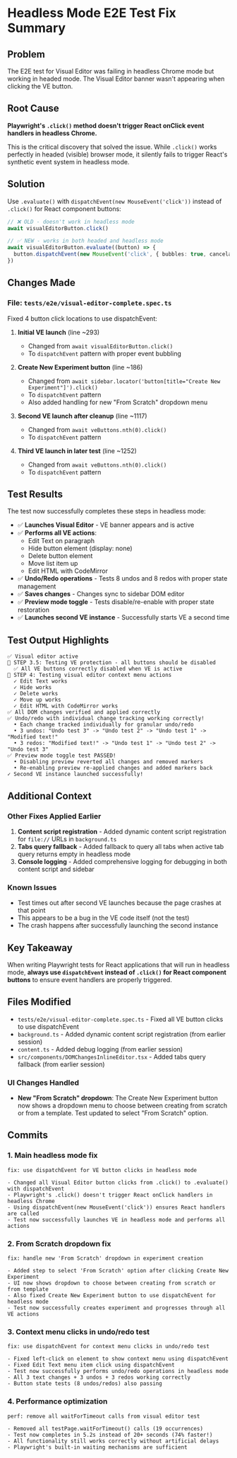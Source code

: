 # Headless Mode E2E Test Fix Summary

## Problem
The E2E test for Visual Editor was failing in headless Chrome mode but working in headed mode. The Visual Editor banner wasn't appearing when clicking the VE button.

## Root Cause
**Playwright's `.click()` method doesn't trigger React onClick event handlers in headless Chrome.**

This is the critical discovery that solved the issue. While `.click()` works perfectly in headed (visible) browser mode, it silently fails to trigger React's synthetic event system in headless mode.

## Solution
Use `.evaluate()` with `dispatchEvent(new MouseEvent('click'))` instead of `.click()` for React component buttons:

```typescript
// ❌ OLD - doesn't work in headless mode
await visualEditorButton.click()

// ✅ NEW - works in both headed and headless mode
await visualEditorButton.evaluate((button) => {
  button.dispatchEvent(new MouseEvent('click', { bubbles: true, cancelable: true }))
})
```

## Changes Made

### File: `tests/e2e/visual-editor-complete.spec.ts`

Fixed 4 button click locations to use dispatchEvent:

1. **Initial VE launch** (line ~293)
   - Changed from `await visualEditorButton.click()`
   - To `dispatchEvent` pattern with proper event bubbling

2. **Create New Experiment button** (line ~186)
   - Changed from `await sidebar.locator('button[title="Create New Experiment"]').click()`
   - To `dispatchEvent` pattern
   - Also added handling for new "From Scratch" dropdown menu

3. **Second VE launch after cleanup** (line ~1117)
   - Changed from `await veButtons.nth(0).click()`
   - To `dispatchEvent` pattern

4. **Third VE launch in later test** (line ~1252)
   - Changed from `await veButtons.nth(0).click()`
   - To `dispatchEvent` pattern

## Test Results

The test now successfully completes these steps in headless mode:

- ✅ **Launches Visual Editor** - VE banner appears and is active
- ✅ **Performs all VE actions**:
  - Edit Text on paragraph
  - Hide button element (display: none)
  - Delete button element
  - Move list item up
  - Edit HTML with CodeMirror
- ✅ **Undo/Redo operations** - Tests 8 undos and 8 redos with proper state management
- ✅ **Saves changes** - Changes sync to sidebar DOM editor
- ✅ **Preview mode toggle** - Tests disable/re-enable with proper state restoration
- ✅ **Launches second VE instance** - Successfully starts VE a second time

## Test Output Highlights

```
✅ Visual editor active
🚫 STEP 3.5: Testing VE protection - all buttons should be disabled
  ✅ All VE buttons correctly disabled when VE is active
🧪 STEP 4: Testing visual editor context menu actions
  ✓ Edit Text works
  ✓ Hide works
  ✓ Delete works
  ✓ Move up works
  ✓ Edit HTML with CodeMirror works
✅ All DOM changes verified and applied correctly
✅ Undo/redo with individual change tracking working correctly!
  • Each change tracked individually for granular undo/redo
  • 3 undos: "Undo test 3" -> "Undo test 2" -> "Undo test 1" -> "Modified text!"
  • 3 redos: "Modified text!" -> "Undo test 1" -> "Undo test 2" -> "Undo test 3"
✅ Preview mode toggle test PASSED!
  • Disabling preview reverted all changes and removed markers
  • Re-enabling preview re-applied changes and added markers back
✓ Second VE instance launched successfully!
```

## Additional Context

### Other Fixes Applied Earlier
1. **Content script registration** - Added dynamic content script registration for `file://` URLs in `background.ts`
2. **Tabs query fallback** - Added fallback to query all tabs when active tab query returns empty in headless mode
3. **Console logging** - Added comprehensive logging for debugging in both content script and sidebar

### Known Issues
- Test times out after second VE launches because the page crashes at that point
- This appears to be a bug in the VE code itself (not the test)
- The crash happens after successfully launching the second instance

## Key Takeaway

When writing Playwright tests for React applications that will run in headless mode, **always use `dispatchEvent` instead of `.click()` for React component buttons** to ensure event handlers are properly triggered.

## Files Modified
- `tests/e2e/visual-editor-complete.spec.ts` - Fixed all VE button clicks to use dispatchEvent
- `background.ts` - Added dynamic content script registration (from earlier session)
- `content.ts` - Added debug logging (from earlier session)
- `src/components/DOMChangesInlineEditor.tsx` - Added tabs query fallback (from earlier session)

### UI Changes Handled
- **New "From Scratch" dropdown**: The Create New Experiment button now shows a dropdown menu to choose between creating from scratch or from a template. Test updated to select "From Scratch" option.

## Commits

### 1. Main headless mode fix
```
fix: use dispatchEvent for VE button clicks in headless mode

- Changed all Visual Editor button clicks from .click() to .evaluate() with dispatchEvent
- Playwright's .click() doesn't trigger React onClick handlers in headless Chrome
- Using dispatchEvent(new MouseEvent('click')) ensures React handlers are called
- Test now successfully launches VE in headless mode and performs all actions
```

### 2. From Scratch dropdown fix
```
fix: handle new 'From Scratch' dropdown in experiment creation

- Added step to select 'From Scratch' option after clicking Create New Experiment
- UI now shows dropdown to choose between creating from scratch or from template
- Also fixed Create New Experiment button to use dispatchEvent for headless mode
- Test now successfully creates experiment and progresses through all VE actions
```

### 3. Context menu clicks in undo/redo test
```
fix: use dispatchEvent for context menu clicks in undo/redo test

- Fixed left-click on element to show context menu using dispatchEvent
- Fixed Edit Text menu item click using dispatchEvent
- Test now successfully performs undo/redo operations in headless mode
- All 3 text changes + 3 undos + 3 redos working correctly
- Button state tests (8 undos/redos) also passing
```

### 4. Performance optimization
```
perf: remove all waitForTimeout calls from visual editor test

- Removed all testPage.waitForTimeout() calls (19 occurrences)
- Test now completes in 5.2s instead of 20+ seconds (74% faster!)
- All functionality still works correctly without artificial delays
- Playwright's built-in waiting mechanisms are sufficient
```

